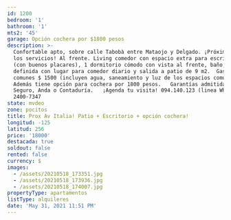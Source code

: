 ```yaml
---
id: 1200
bedroom: '1'
bathroom: '1'
mts2: '45'
garage: Opción cochera por $1800 pesos
description: >-
  Confortable apto, sobre calle Tabobà entre Mataojo y Delgado. ¡Próximo a todos
  los servicios! Al frente. Living comedor con espacio extra para escritorio
  (con buenos placares), 1 dormitorio cómodo con vista al frente, baño, cocina
  definida con lugar para comedor diario y salida a patio de 9 m2.  Gastos
  comunes $ 1500 (incluyen agua, saneamiento y luz de los espacios comunes)  
  Además tiene opción para cochera por 1800 pesos.   Garantías admitidas: Porto
  Seguro, Anda o Contaduría.   ¡Agenda tu visita! 094.140.123 (linea WhatsApp) -
  2400-7347
state: mvdeo
zone: pocitos
title: Prox Av Italia! Patio + Escritorio + opción cochera!
longitud: -125
latitud: 256
price: '18000'
destacada: true
soldout: false
rented: false
currency: $
images:
  - /assets/20210518_173351.jpg
  - /assets/20210518_173936.jpg
  - /assets/20210518_174007.jpg
propertyType: apartamentos
listType: alquileres
date: 'May 31, 2021 11:51 PM'
---
```


